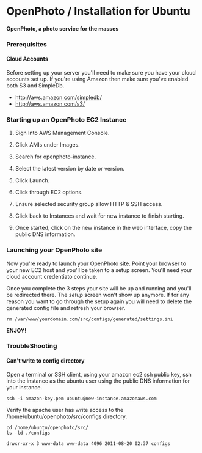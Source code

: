 OpenPhoto / Installation for Ubuntu
=======================
#### OpenPhoto, a photo service for the masses

### Prerequisites

#### Cloud Accounts

Before setting up your server you'll need to make sure you have your cloud accounts set up. If you're using Amazon then make sure you've enabled both S3 and SimpleDb.

* http://aws.amazon.com/simpledb/
* http://aws.amazon.com/s3/

### Starting up an OpenPhoto EC2 Instance

1. Sign Into AWS Management Console.

1. Click AMIs under Images.

1. Search for openphoto-instance.

1. Select the latest version by date or version.

1. Click Launch.

1. Click through EC2 options.

1. Ensure selected security group allow HTTP & SSH access.

1. Click back to Instances and wait for new instance to finish starting.

1. Once started, click on the new instance in the web interface, copy the public DNS information.
	
### Launching your OpenPhoto site

Now you're ready to launch your OpenPhoto site. Point your browser to your new EC2 host and you'll be taken to a setup screen. You'll need your cloud account credentiato continue.

Once you complete the 3 steps your site will be up and running and you'll be redirected there. The _setup_ screen won't show up anymore. If for any reason you want to go through the setup again you will need to delete the generated config file and refresh your browser.

    rm /var/www/yourdomain.com/src/configs/generated/settings.ini

**ENJOY!**

### TroubleShooting

#### Can't write to config directory
Open a terminal or SSH client, using your amazon ec2 ssh public key, ssh into the instance as the ubuntu user using the public DNS information for your instance.

	ssh -i amazon-key.pem ubuntu@new-instance.amazonaws.com
	
Verify the apache user has write access to the /home/ubuntu/openphoto/src/configs directory.

	cd /home/ubuntu/openphoto/src/
	ls -ld ./configs
	
	drwxr-xr-x 3 www-data www-data 4096 2011-08-20 02:37 configs


	

